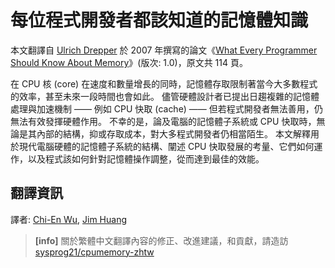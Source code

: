 # 每位程式開發者都該知道的記憶體知識

本文翻譯自 [Ulrich Drepper](https://de.wikipedia.org/wiki/Ulrich_Drepper) 於 2007 年撰寫的論文《[What Every Programmer Should Know About Memory](https://www.akkadia.org/drepper/cpumemory.pdf)》(版次: 1.0)，原文共 114 頁。

在 CPU 核 (core) 在速度和數量增長的同時，記憶體存取限制著當今大多數程式的效率，甚至未來一段時間也會如此。
儘管硬體設計者已提出日趨複雜的記憶體處理與加速機制 —— 例如 CPU 快取 (cache) —— 但若程式開發者無法善用，仍無法有效發揮硬體作用。
不幸的是，論及電腦的記憶體子系統或 CPU 快取時，無論是其內部的結構，抑或存取成本，對大多程式開發者仍相當陌生。
本文解釋用於現代電腦硬體的記憶體子系統的結構、闡述 CPU 快取發展的考量、它們如何運作，以及程式該如何針對記憶體操作調整，從而達到最佳的效能。

## 翻譯資訊
譯者: [Chi-En Wu](https://github.com/jason2506), [Jim Huang](https://github.com/jserv)
> **[info]**
> 關於繁體中文翻譯內容的修正、改進建議，和貢獻，請造訪 [sysprog21/cpumemory-zhtw](https://github.com/sysprog21/cpumemory-zhtw)

